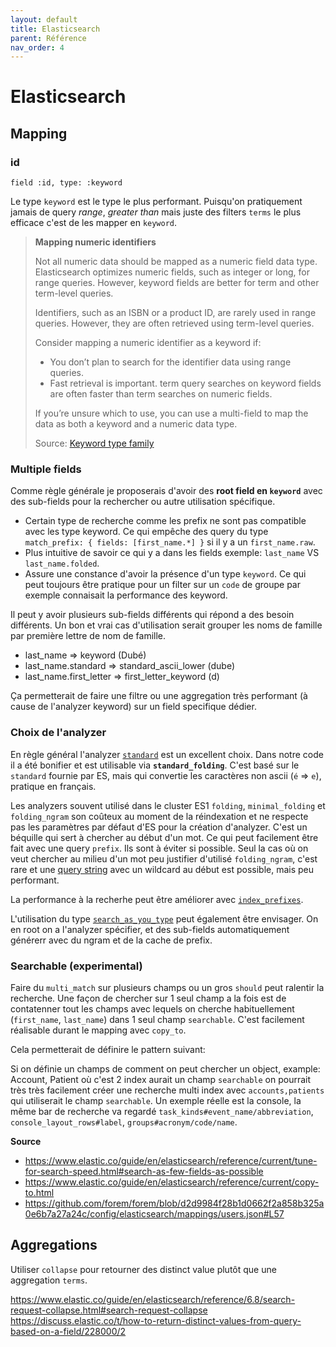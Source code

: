 ```yaml
---
layout: default
title: Elasticsearch
parent: Référence
nav_order: 4
---
```


# Elasticsearch

## Mapping

### id

`field :id, type: :keyword`

Le type `keyword` est le type le plus performant. Puisqu'on pratiquement jamais de query _range_, _greater than_ mais juste des filters
`terms` le plus efficace c'est de les mapper en `keyword`.

> **Mapping numeric identifiers**
> 
> Not all numeric data should be mapped as a numeric field data type. Elasticsearch optimizes numeric fields, such as integer or long,
> for range queries. However, keyword fields are better for term and other term-level queries.
> 
> Identifiers, such as an ISBN or a product ID, are rarely used in range queries. However, they are often retrieved using term-level queries.
> 
> Consider mapping a numeric identifier as a keyword if:
> * You don’t plan to search for the identifier data using range queries.
> * Fast retrieval is important. term query searches on keyword fields are often faster than term searches on numeric fields.
> 
> If you’re unsure which to use, you can use a multi-field to map the data as both a keyword and a numeric data type.
> 
> Source: [Keyword type family](https://www.elastic.co/guide/en/elasticsearch/reference/7.11/keyword.html)

### Multiple fields

Comme règle générale je proposerais d'avoir des **root field en `keyword`** avec des sub-fields pour la rechercher ou autre utilisation spécifique.

* Certain type de recherche comme les prefix ne sont pas compatible avec les type keyword. Ce qui empêche
  des query du type `match_prefix: { fields: [first_name.*] }` si il y a un `first_name.raw`.
* Plus intuitive de savoir ce qui y a dans les fields exemple: `last_name` VS `last_name.folded`.
* Assure une constance d'avoir la présence d'un type `keyword`. Ce qui peut toujours être pratique pour
un filter sur un `code` de groupe par exemple connaisait la performance des keyword.

Il peut y avoir plusieurs sub-fields différents qui répond a des besoin différents. Un bon et vrai cas d'utilisation serait grouper les
noms de famille par première lettre de nom de famille.

* last_name => keyword (Dubé)
* last_name.standard => standard_ascii_lower (dube)
* last_name.first_letter => first_letter_keyword (d)

Ça permetterait de faire une filtre ou une aggregation très performant (à cause de l'analyzer keyword) sur un field specifique dédier. 

### Choix de l'analyzer

En règle général l'analyzer [`standard`](https://www.elastic.co/guide/en/elasticsearch/reference/7.10/analysis-standard-analyzer.html)
est un excellent choix. Dans notre code il a été bonifier et est utilisable via **`standard_folding`**. C'est basé
sur le `standard` fournie par ES, mais qui convertie les caractères non ascii (`é` => `e`), pratique en français.

Les analyzers souvent utilisé dans le cluster ES1 `folding`, `minimal_folding` et `folding_ngram` son coûteux au moment de
la réindexation et ne respecte pas les paramètres par défaut d'ES pour la création d'analyzer. C'est un béquille qui
sert à chercher au début d'un mot. Ce qui peut facilement être fait avec une query `prefix`. Ils sont à éviter si possible.
Seul la cas où on veut chercher au milieu d'un mot peu justifier d'utilisé `folding_ngram`, c'est rare et une [query string](https://www.elastic.co/guide/en/elasticsearch/reference/current/query-dsl-query-string-query.html)
avec un wildcard au début est possible, mais peu performant. 

La performance à la recherhe peut être améliorer avec [`index_prefixes`](https://www.elastic.co/guide/en/elasticsearch/reference/7.8/index-prefixes.html).

L'utilisation du type [`search_as_you_type`](https://www.elastic.co/guide/en/elasticsearch/reference/7.8/search-as-you-type.html) 
peut également être envisager. On en root on a l'analyzer spécifier, et des sub-fields automatiquement générerr avec du ngram et de la cache de prefix.

### Searchable (experimental)

Faire du `multi_match` sur plusieurs champs ou un gros `should` peut ralentir la recherche. Une façon de chercher sur
1 seul champ a la fois est de contatenner tout les champs avec lequels on cherche habituellement (`first_name`, `last_name`)
dans 1 seul champ `searchable`. C'est facilement réalisable durant le mapping avec `copy_to`.

Cela permetterait de définire le pattern suivant:

Si on définie un champs de comment on peut chercher un object, example: Account, Patient où c'est 2 index aurait un champ
`searchable` on pourrait très très facilement créer une recherche multi index avec `accounts,patients` qui utiliserait
le champ `searchable`. Un exemple réelle est la console, la même bar de recherche va regardé `task_kinds#event_name/abbreviation`,
`console_layout_rows#label`, `groups#acronym/code/name`.

**Source**

* https://www.elastic.co/guide/en/elasticsearch/reference/current/tune-for-search-speed.html#search-as-few-fields-as-possible
* https://www.elastic.co/guide/en/elasticsearch/reference/current/copy-to.html
* https://github.com/forem/forem/blob/d2d9984f28b1d0662f2a858b325a0e6b7a27a24c/config/elasticsearch/mappings/users.json#L57

## Aggregations

Utiliser `collapse` pour retourner des distinct value plutôt que une aggregation `terms`.

https://www.elastic.co/guide/en/elasticsearch/reference/6.8/search-request-collapse.html#search-request-collapse
https://discuss.elastic.co/t/how-to-return-distinct-values-from-query-based-on-a-field/228000/2
